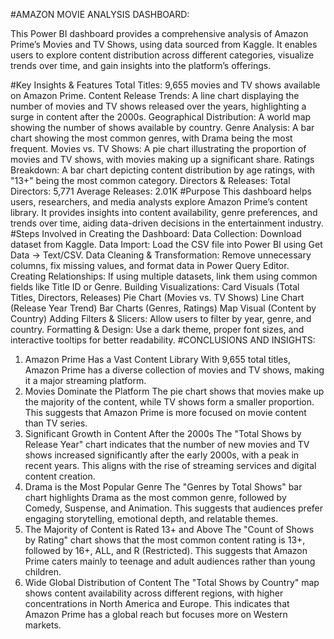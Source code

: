#AMAZON MOVIE  ANALYSIS DASHBOARD:

This Power BI dashboard provides a comprehensive analysis of Amazon Prime’s Movies and TV Shows, using data sourced from Kaggle. It enables users to explore content distribution across different categories, visualize trends over time, and gain insights into the platform’s offerings.

#Key Insights & Features
Total Titles: 9,655 movies and TV shows available on Amazon Prime.
Content Release Trends: A line chart displaying the number of movies and TV shows released over the years, highlighting a surge in content after the 2000s.
Geographical Distribution: A world map showing the number of shows available by country.
Genre Analysis: A bar chart showing the most common genres, with Drama being the most frequent.
Movies vs. TV Shows: A pie chart illustrating the proportion of movies and TV shows, with movies making up a significant share.
Ratings Breakdown: A bar chart depicting content distribution by age ratings, with "13+" being the most common category.
Directors & Releases:
Total Directors: 5,771
Average Releases: 2.01K
#Purpose
This dashboard helps users, researchers, and media analysts explore Amazon Prime’s content library. It provides insights into content availability, genre preferences, and trends over time, aiding data-driven decisions in the entertainment industry.
#Steps Involved in Creating the Dashboard:
Data Collection: Download dataset from Kaggle.
Data Import: Load the CSV file into Power BI using Get Data → Text/CSV.
Data Cleaning & Transformation: Remove unnecessary columns, fix missing values, and format data in Power Query Editor.
Creating Relationships: If using multiple datasets, link them using common fields like Title ID or Genre.
Building Visualizations:
Card Visuals (Total Titles, Directors, Releases)
Pie Chart (Movies vs. TV Shows)
Line Chart (Release Year Trend)
Bar Charts (Genres, Ratings)
Map Visual (Content by Country)
Adding Filters & Slicers: Allow users to filter by year, genre, and country.
Formatting & Design: Use a dark theme, proper font sizes, and interactive tooltips for better readability.
#CONCLUSIONS AND INSIGHTS:
1. Amazon Prime Has a Vast Content Library
With 9,655 total titles, Amazon Prime has a diverse collection of movies and TV shows, making it a major streaming platform.
2. Movies Dominate the Platform
The pie chart shows that movies make up the majority of the content, while TV shows form a smaller proportion.
This suggests that Amazon Prime is more focused on movie content than TV series.
3. Significant Growth in Content After the 2000s
The "Total Shows by Release Year" chart indicates that the number of new movies and TV shows increased significantly after the early 2000s, with a peak in recent years.
This aligns with the rise of streaming services and digital content creation.
4. Drama is the Most Popular Genre
The "Genres by Total Shows" bar chart highlights Drama as the most common genre, followed by Comedy, Suspense, and Animation.
This suggests that audiences prefer engaging storytelling, emotional depth, and relatable themes.
5. The Majority of Content is Rated 13+ and Above
The "Count of Shows by Rating" chart shows that the most common content rating is 13+, followed by 16+, ALL, and R (Restricted).
This suggests that Amazon Prime caters mainly to teenage and adult audiences rather than young children.
6. Wide Global Distribution of Content
The "Total Shows by Country" map shows content availability across different regions, with higher concentrations in North America and Europe.
This indicates that Amazon Prime has a global reach but focuses more on Western markets.
